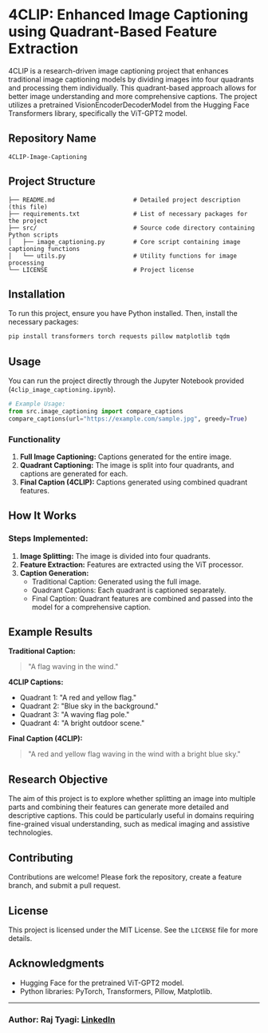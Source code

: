 # 4CLIP: Enhanced Image Captioning using Quadrant-Based Feature Extraction

4CLIP is a research-driven image captioning project that enhances traditional image captioning models by dividing images into four quadrants and processing them individually. This quadrant-based approach allows for better image understanding and more comprehensive captions. The project utilizes a pretrained VisionEncoderDecoderModel from the Hugging Face Transformers library, specifically the ViT-GPT2 model.

## Repository Name
`4CLIP-Image-Captioning`

## Project Structure
```
├── README.md                      # Detailed project description (this file)
├── requirements.txt               # List of necessary packages for the project
├── src/                           # Source code directory containing Python scripts
│   ├── image_captioning.py        # Core script containing image captioning functions
│   └── utils.py                   # Utility functions for image processing
└── LICENSE                        # Project license
```

## Installation
To run this project, ensure you have Python installed. Then, install the necessary packages:
```bash
pip install transformers torch requests pillow matplotlib tqdm
```

## Usage
You can run the project directly through the Jupyter Notebook provided (`4clip_image_captioning.ipynb`).

```python
# Example Usage:
from src.image_captioning import compare_captions
compare_captions(url="https://example.com/sample.jpg", greedy=True)
```

### Functionality
1. **Full Image Captioning:** Captions generated for the entire image.
2. **Quadrant Captioning:** The image is split into four quadrants, and captions are generated for each.
3. **Final Caption (4CLIP):** Captions generated using combined quadrant features.

## How It Works
### Steps Implemented:
1. **Image Splitting:** The image is divided into four quadrants.
2. **Feature Extraction:** Features are extracted using the ViT processor.
3. **Caption Generation:**
   - Traditional Caption: Generated using the full image.
   - Quadrant Captions: Each quadrant is captioned separately.
   - Final Caption: Quadrant features are combined and passed into the model for a comprehensive caption.

## Example Results
**Traditional Caption:**
> "A flag waving in the wind."

**4CLIP Captions:**
- Quadrant 1: "A red and yellow flag."
- Quadrant 2: "Blue sky in the background."
- Quadrant 3: "A waving flag pole."
- Quadrant 4: "A bright outdoor scene."

**Final Caption (4CLIP):**
> "A red and yellow flag waving in the wind with a bright blue sky."

## Research Objective
The aim of this project is to explore whether splitting an image into multiple parts and combining their features can generate more detailed and descriptive captions. This could be particularly useful in domains requiring fine-grained visual understanding, such as medical imaging and assistive technologies.

## Contributing
Contributions are welcome! Please fork the repository, create a feature branch, and submit a pull request.

## License
This project is licensed under the MIT License. See the `LICENSE` file for more details.

## Acknowledgments
- Hugging Face for the pretrained ViT-GPT2 model.
- Python libraries: PyTorch, Transformers, Pillow, Matplotlib.

---

### Author: **Raj Tyagi**: [LinkedIn](https://www.linkedin.com/in/raj-tyagi-83765b21b/) 

